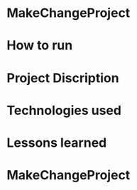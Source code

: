 # MakeChangeProject

# How to run

# Project Discription

# Technologies used

# Lessons learned


# MakeChangeProject
